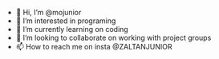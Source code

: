 - 👋 Hi, I’m @mojunior
- 👀 I’m interested in programing
- 🌱 I’m currently learning on coding
- 💞️ I’m looking to collaborate on working with project groups
- 📫 How to reach me on insta @ZALTANJUNIOR

<!---
mojunior/mojunior is a ✨ special ✨ repository because its `README.md` (this file) appears on your GitHub profile.
You can click the Preview link to take a look at your changes.
--->
